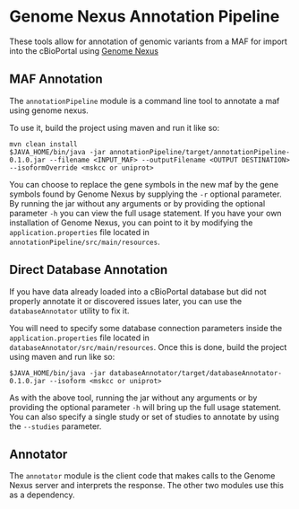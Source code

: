 Genome Nexus Annotation Pipeline
=========
These tools allow for annotation of genomic variants from a MAF for import into the cBioPortal using [Genome Nexus](http://genomenexus.org)

MAF Annotation
-----------
The `annotationPipeline` module is a command line tool to annotate a maf using genome nexus. 

To use it, build the project using maven and run it like so:
    
    mvn clean install
    $JAVA_HOME/bin/java -jar annotationPipeline/target/annotationPipeline-0.1.0.jar --filename <INPUT_MAF> --outputFilename <OUTPUT DESTINATION> --isoformOverride <mskcc or uniprot>
    
You can choose to replace the gene symbols in the new maf by the gene symbols found by Genome Nexus by supplying the `-r` optional parameter. By running the jar without any arguments or by providing the optional parameter `-h` you can view the full usage statement. If you have your own installation of Genome Nexus, you can point to it by modifying the `application.properties` file located in `annotationPipeline/src/main/resources`.

Direct Database Annotation
-----------
If you have data already loaded into a cBioPortal database but did not properly annotate it or discovered issues later, you can use the `databaseAnnotator` utility to fix it.

You will need to specify some database connection parameters inside the `application.properties` file located in `databaseAnnotator/src/main/resources`. Once this is done, build the project using maven and run like so:

    $JAVA_HOME/bin/java -jar databaseAnnotator/target/databaseAnnotator-0.1.0.jar --isoform <mskcc or uniprot>

As with the above tool, running the jar without any arguments or by providing the optional parameter `-h` will bring up the full usage statement. You can also specify a single study or set of studies to annotate by using the `--studies` parameter.

Annotator
-----------
The `annotator` module is the client code that makes calls to the Genome Nexus server and interprets the response. The other two modules use this as a dependency.
